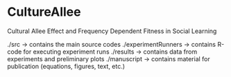 # CultureAllee
Cultural Allee Effect and Frequency Dependent Fitness in Social Learning


./src -> contains the main source codes
./experimentRunners -> contains R-code for executing experiment runs
./results -> contains data from experiments and preliminary plots
./manuscript -> contains material for publication (equations, figures, text, etc.)
